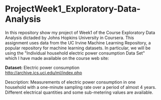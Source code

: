 # ProjectWeek1_Exploratory-Data-Analysis
In this repository show my project of Week1 of the Course Exploratory Data Analysis dictaded by Johns Hopkins University in Coursera.
This assignment uses data from the UC Irvine Machine Learning Repository, a popular repository for machine learning datasets. In particular, we will be using the "Individual household electric power consumption Data Set" which I have made available on the course web site:

**Dataset:** Electric power consumption <http://archive.ics.uci.edu/ml/index.php>

Description: Measurements of electric power consumption in one household with a one-minute sampling rate over a period of almost 4 years. Different electrical quantities and some sub-metering values are available.
